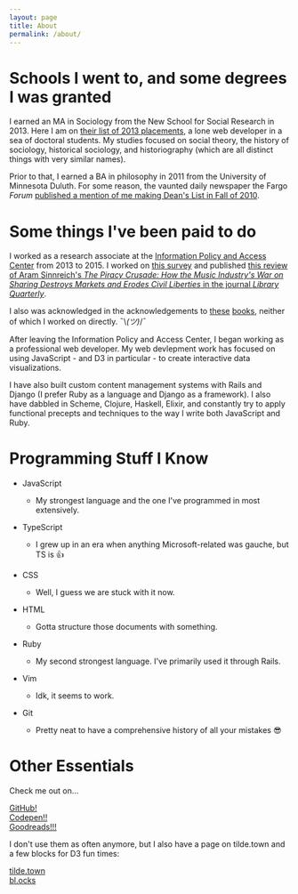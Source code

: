 ```yaml
---
layout: page
title: About
permalink: /about/
---
```


# Schools I went to, and some degrees I was granted

I earned an MA in Sociology from the New School for Social Research in 2013. Here I am on [their list of 2013 placements](http://www.newschool.edu/nssr/sociology-recent-placements/), a lone web developer in a sea of doctoral students. My studies focused on social theory, the history of sociology, historical sociology, and historiography (which are all distinct things with very similar names).

Prior to that, I earned a BA in philosophy in 2011 from the University of Minnesota Duluth. For some reason, the vaunted daily newspaper the Fargo _Forum_ [published a mention of me making Dean's List in Fall of 2010](http://www.inforum.com/content/namedroppers-february-13-2011).

# Some things I've been paid to do

I worked as a research associate at the [Information Policy and Access Center](http://ipac.umd.edu/) from 2013 to 2015. I worked on [this survey](http://digitalinclusion.umd.edu/sites/default/files/uploads/2013DigInclusion_StateReport.pdf) and published [this review of Aram Sinnreich's _The Piracy Crusade: How the Music Industry's War on Sharing Destroys Markets and Erodes Civil Liberties_ in the journal _Library Quarterly_](https://www.jstor.org/stable/10.1086/681619?seq=1#page_scan_tab_contents).

I also was acknowledged in the acknowledgements to [these](https://books.google.com/books?id=VtFiAwAAQBAJ&pg=PR15&lpg=PR15&dq=Kristofer+dubbels&source=bl&ots=oqr6fR5BN4&sig=6KJCP9C1uqbUkRffSsIGxihrBOc&hl=en&sa=X&ved=0ahUKEwiWrc-w1M7VAhUi64MKHQiCBNs4ChDoAQgvMAI#v=onepage&q=Kristofer%20dubbels&f=false) [books](https://books.google.com/books?id=JaJjBAAAQBAJ&pg=PR7&lpg=PR7&dq=Kristofer+dubbels&source=bl&ots=QwEHfyhk07&sig=Y2ul6EKA_US3T1YiDk2alTybNxM&hl=en&sa=X&ved=0ahUKEwiWrc-w1M7VAhUi64MKHQiCBNs4ChDoAQg2MAQ#v=onepage&q=Kristofer%20dubbels&f=false), neither of which I worked on directly. ¯\\_(ツ)_/¯

After leaving the Information Policy and Access Center, I began working as a professional web developer. My web devlepment work has focused on using JavaScript - and D3 in particular - to create interactive data visualizations.

I have also built custom content management systems with Rails and Django (I prefer Ruby as a language and Django as a framework). I also have dabbled in Scheme, Clojure, Haskell, Elixir, and constantly try to apply functional precepts and techniques to the way I write both JavaScript and Ruby.

# Programming Stuff I Know

* JavaScript
  * My strongest language and the one I've programmed in most extensively.
* TypeScript
  * I grew up in an era when anything Microsoft-related was gauche, but TS is 👍
* CSS
  * Well, I guess we are stuck with it now.
* HTML
  * Gotta structure those documents with something.
* Ruby
  * My second strongest language. I've primarily used it through Rails.

* Vim
  * Idk, it seems to work.
* Git
  * Pretty neat to have a comprehensive history of all your mistakes 😎

# Other Essentials

Check me out on...

[GitHub!](https://github.com/kdubbels/)  
[Codepen!!](https://codepen.io/kdubbels/)  
[Goodreads!!!](https://www.goodreads.com/user/show/61547270-kristofer-dubbels)  


I don't use them as often anymore, but I also have a page on tilde.town and a few blocks for D3 fun times:  

[tilde.town](https://tilde.town/~kristofer/)  
[bl.ocks](https://bl.ocks.org/kdubbels)